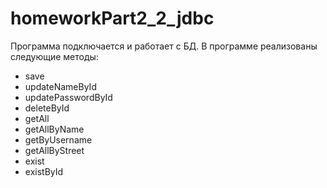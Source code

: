 # homeworkPart2_2_jdbc
Программа подключается и работает с БД.
В программе реализованы следующие методы: 
- save
- updateNameById
- updatePasswordById
- deleteById
- getAll
- getAllByName
- getByUsername
- getAllByStreet
- exist
- existById
